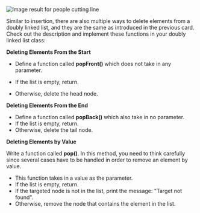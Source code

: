 <!--title={Remove an Item From Doubly Linked List}--> 

<!--badges={Algorithms:25,Python:20}-->

<!--concepts={Deleting from a Linked List}-->

 ![Image result for people cutting line](https://i.pinimg.com/originals/b7/1e/52/b71e52fe9f19d6d14f5c58bc5ff22f41.jpg) 

Similar to insertion, there are also multiple ways to delete elements from a doubly linked list, and they are the same as introduced in the previous card. Check out the description and implement these functions in your doubly linked list class:



**Deleting Elements From the Start**

- Define a function called **popFront()** which does not take in any parameter.

- If the list is empty, return.

- Otherwise, delete the head node.

  

**Deleting Elements From the End**

- Define a function called **popBack()** which also take in no parameter.
- If the list is empty, return.
- Otherwise, delete the tail node.



**Deleting Elements by Value**

Write a function called **pop()**. In this method, you need to think carefully since several cases have to be handled in order to remove an element by value.

- This function takes in a value as the parameter.
- If the list is empty, return.
- If the targeted node is not in the list, print the message: "Target not found".
- Otherwise, remove the node that contains the element in the list.
